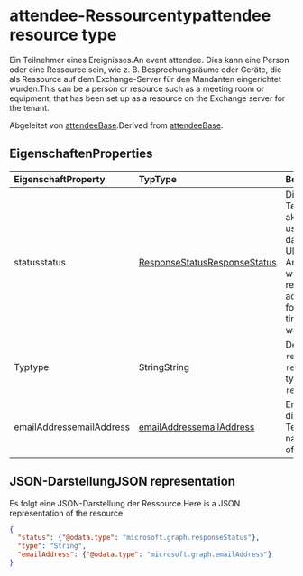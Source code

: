 # <a name="attendee-resource-type"></a><span data-ttu-id="ce1a6-101">attendee-Ressourcentyp</span><span class="sxs-lookup"><span data-stu-id="ce1a6-101">attendee resource type</span></span>

<span data-ttu-id="ce1a6-102">Ein Teilnehmer eines Ereignisses.</span><span class="sxs-lookup"><span data-stu-id="ce1a6-102">An event attendee.</span></span> <span data-ttu-id="ce1a6-103">Dies kann eine Person oder eine Ressource sein, wie z. B. Besprechungsräume oder Geräte, die als Ressource auf dem Exchange-Server für den Mandanten eingerichtet wurden.</span><span class="sxs-lookup"><span data-stu-id="ce1a6-103">This can be a person or resource such as a meeting room or equipment, that has been set up as a resource on the Exchange server for the tenant.</span></span>

<span data-ttu-id="ce1a6-104">Abgeleitet von [attendeeBase](attendeebase.md).</span><span class="sxs-lookup"><span data-stu-id="ce1a6-104">Derived from [attendeeBase](attendeebase.md).</span></span>

## <a name="properties"></a><span data-ttu-id="ce1a6-105">Eigenschaften</span><span class="sxs-lookup"><span data-stu-id="ce1a6-105">Properties</span></span>
| <span data-ttu-id="ce1a6-106">Eigenschaft</span><span class="sxs-lookup"><span data-stu-id="ce1a6-106">Property</span></span>     | <span data-ttu-id="ce1a6-107">Typ</span><span class="sxs-lookup"><span data-stu-id="ce1a6-107">Type</span></span>   |<span data-ttu-id="ce1a6-108">Beschreibung</span><span class="sxs-lookup"><span data-stu-id="ce1a6-108">Description</span></span>|
|:---------------|:--------|:----------|
|<span data-ttu-id="ce1a6-109">status</span><span class="sxs-lookup"><span data-stu-id="ce1a6-109">status</span></span>|[<span data-ttu-id="ce1a6-110">ResponseStatus</span><span class="sxs-lookup"><span data-stu-id="ce1a6-110">ResponseStatus</span></span>](responsestatus.md)|<span data-ttu-id="ce1a6-111">Die Antwort des Teilnehmers (keine, akzeptiert, abgelehnt, usw.) für das Ereignis und das Datum und die Uhrzeit, an dem/der die Antwort gesendet wurde.</span><span class="sxs-lookup"><span data-stu-id="ce1a6-111">The attendee's response (none, accepted, declined, etc.) for the event and date-time that the response was sent.</span></span>|
|<span data-ttu-id="ce1a6-112">Typ</span><span class="sxs-lookup"><span data-stu-id="ce1a6-112">type</span></span>|<span data-ttu-id="ce1a6-113">String</span><span class="sxs-lookup"><span data-stu-id="ce1a6-113">String</span></span>|<span data-ttu-id="ce1a6-114">Der Teilnehmertyp: `required`, `optional`, `resource`.</span><span class="sxs-lookup"><span data-stu-id="ce1a6-114">The attendee type: `required`, `optional`, `resource`.</span></span>|
|<span data-ttu-id="ce1a6-115">emailAddress</span><span class="sxs-lookup"><span data-stu-id="ce1a6-115">emailAddress</span></span>|[<span data-ttu-id="ce1a6-116">emailAddress</span><span class="sxs-lookup"><span data-stu-id="ce1a6-116">emailAddress</span></span>](emailaddress.md)|<span data-ttu-id="ce1a6-117">Enthält den Namen und die SMTP-Adresse des Teilnehmers.</span><span class="sxs-lookup"><span data-stu-id="ce1a6-117">Includes the name and SMTP address of the attendee.</span></span>|

## <a name="json-representation"></a><span data-ttu-id="ce1a6-118">JSON-Darstellung</span><span class="sxs-lookup"><span data-stu-id="ce1a6-118">JSON representation</span></span>

<span data-ttu-id="ce1a6-119">Es folgt eine JSON-Darstellung der Ressource.</span><span class="sxs-lookup"><span data-stu-id="ce1a6-119">Here is a JSON representation of the resource</span></span>

<!-- {
  "blockType": "resource",
  "optionalProperties": [

  ],
  "@odata.type": "microsoft.graph.attendee"
}-->

```json
{
  "status": {"@odata.type": "microsoft.graph.responseStatus"},
  "type": "String",
  "emailAddress": {"@odata.type": "microsoft.graph.emailAddress"}
}

```


<!-- uuid: 8fcb5dbc-d5aa-4681-8e31-b001d5168d79
2015-10-25 14:57:30 UTC -->
<!-- {
  "type": "#page.annotation",
  "description": "attendee resource",
  "keywords": "",
  "section": "documentation",
  "tocPath": ""
}-->